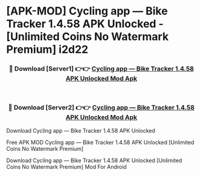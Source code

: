 # [APK-MOD] Cycling app — Bike Tracker 1.4.58 APK Unlocked - [Unlimited Coins No Watermark Premium] i2d22



<div align="center">
<h3>🔴 Download [Server1] 👉👉 <a href="https://momento.my/?title=Cycling_app_—_Bike_Tracker_1.4.58_APK_Unlocked">Cycling app — Bike Tracker 1.4.58 APK Unlocked Mod Apk</a></h3><br>

<h3>🔴 Download [Server2] 👉👉 <a href="https://momento.my/?title=Cycling_app_—_Bike_Tracker_1.4.58_APK_Unlocked">Cycling app — Bike Tracker 1.4.58 APK Unlocked Mod Apk</a></h3>
</div>



Download Cycling app — Bike Tracker 1.4.58 APK Unlocked 

Free APK MOD Cycling app — Bike Tracker 1.4.58 APK Unlocked [Unlimited Coins No Watermark Premium]

Download Cycling app — Bike Tracker 1.4.58 APK Unlocked [Unlimited Coins No Watermark Premium] Mod For Android
